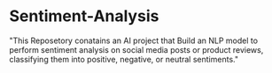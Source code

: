 # Sentiment-Analysis
"This Reposetory conatains an AI project that  Build an NLP model to perform sentiment analysis on social media posts or product reviews, classifying them into positive, negative, or neutral sentiments."
